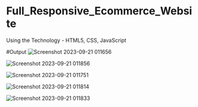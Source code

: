 # Full_Responsive_Ecommerce_Website
Using the Technology - HTML5, CSS, JavaScript

#Output
![Screenshot 2023-09-21 011656](https://github.com/sanjaykumarmsk/Full_Responsive_Ecommerce_Website/assets/129680092/c57195d3-00cf-4501-ad8e-5b5ec7ab2801)

![Screenshot 2023-09-21 011856](https://github.com/sanjaykumarmsk/Full_Responsive_Ecommerce_Website/assets/129680092/803a6935-daea-4ad8-a7f1-72a5aa1ea131)

![Screenshot 2023-09-21 011751](https://github.com/sanjaykumarmsk/Full_Responsive_Ecommerce_Website/assets/129680092/519e6a90-d25c-4a72-b72f-1d6cb8234f17)

![Screenshot 2023-09-21 011814](https://github.com/sanjaykumarmsk/Full_Responsive_Ecommerce_Website/assets/129680092/74b5fd5c-c788-460d-8df0-d02b468d3cdd)

![Screenshot 2023-09-21 011833](https://github.com/sanjaykumarmsk/Full_Responsive_Ecommerce_Website/assets/129680092/392e5e9c-70d7-42e7-bbe3-c118f48e94bb)
